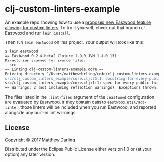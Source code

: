 # clj-custom-linters-example

An example repo showing how to use a
[proposed new Eastwood feature allowing for custom linters](https://github.com/jonase/eastwood/pull/239).
To try it yourself, check out that branch of Eastwood and run `lein install`.

Then run `lein eastwood` on this project. Your output will look like
this:

```bash
$ lein eastwood
== Eastwood 0.2.6-beta2 Clojure 1.9.0 JVM 1.8.0_131
Directories scanned for source files:
  src
== Linting clj-custom-linters-example.core ==
Entering directory `/Users/matthewdarling/code/clj-custom-linters-example'
src/clj_custom_linters_example/core.clj:25:1: docstring-for-every-public-fn: #'clj-custom-linters-example.core/undocumented-mess needs a docstring
src/clj_custom_linters_example/core.clj:1:1: spec-for-every-public-fn: #'clj-custom-linters-example.core/public-mult needs a spec
== Warnings: 2 (not including reflection warnings)  Exceptions thrown: 0
```

The files listed in the `:lint-files` argument of the `:eastwood`
configuration are evaluated by Eastwood. If they contain calls to
`eastwood.util/add-linter`, those linters will be included when you
run Eastwood, and reported alongside any built-in lint warnings.

## License

Copyright © 2017 Matthew Darling

Distributed under the Eclipse Public License either version 1.0 or (at
your option) any later version.

